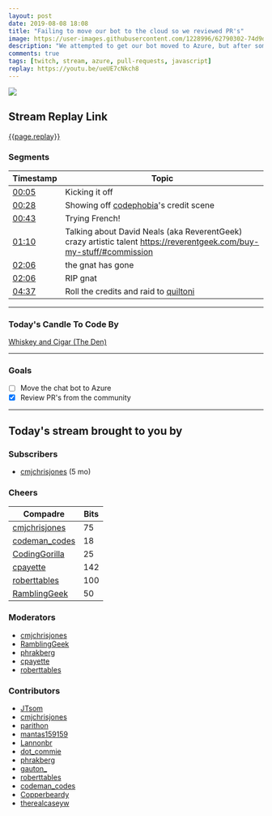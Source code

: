 ```yaml
---
layout: post
date: 2019-08-08 18:08
title: "Failing to move our bot to the cloud so we reviewed PR's"
image: https://user-images.githubusercontent.com/1228996/62790302-74d9d280-ba90-11e9-94c9-8cca28e33f09.png
description: "We attempted to get our bot moved to Azure, but after some struggles we spent the afternoon reviewing Pull Requests and merging code."
comments: true
tags: [twitch, stream, azure, pull-requests, javascript]
replay: https://youtu.be/ueUE7cNkch8
---
```


<img src="{{page.image}}"/>

## Stream Replay Link

[{{page.replay}}]({{page.replay}})

<!--more-->

### Segments

| Timestamp | Topic
| ---       | ---
| [00:05]({{page.replay}}?t=300)      | Kicking it off            |
| [00:28]({{page.replay}}?t=1683.592) | Showing off [codephobia](https://twitch.tv/codephobia)'s credit scene |
| [00:43]({{page.replay}}?t=2629.709) | Trying French! |
| [01:10]({{page.replay}}?t=4228.447) | Talking about David Neals (aka ReverentGeek) crazy artistic talent https://reverentgeek.com/buy-my-stuff/#commission |
| [02:06]({{page.replay}}?t=7583.364) | the gnat has gone |
| [02:06]({{page.replay}}?t=7589.759) | RIP gnat |
| [04:37]({{page.replay}}?t=16638.718) | Roll the credits and raid to [quiltoni](https://twitch.tv/quiltoni) |

---

### Today's Candle To Code By

[Whiskey and Cigar (The Den)](https://amzn.to/30ttzO6)

---

### Goals

- [ ] Move the chat bot to Azure
- [x] Review PR's from the community

---

## Today's stream brought to you by

### Subscribers

- [cmjchrisjones](https://twitch.tv/cmjchrisjones) (5 mo)

### Cheers

| Compadre            | Bits        |
| ---                 | ---         |
| [cmjchrisjones](https://twitch.tv/cmjchrisjones) | 75 |
| [codeman_codes](https://twitch.tv/codeman_codes) | 18 |
| [CodingGorilla](https://twitch.tv/codinggorilla) | 25 |
| [cpayette](https://twitch.tv/cpayette) | 142 |
| [roberttables](https://twitch.tv/roberttables) | 100 |
| [RamblingGeek](https://twitch.tv/ramblinggeek) | 50 |

### Moderators

- [cmjchrisjones](https://twitch.tv/cmjchrisjones)
- [RamblingGeek](https://twitch.tv/ramblinggeek)
- [phrakberg](https://twitch.tv/phrakberg)
- [cpayette](https://twitch.tv/cpayette)
- [roberttables](https://twitch.tv/roberttables)

### Contributors

- [JTsom](https://twitch.tv/jtsom)
- [cmjchrisjones](https://twitch.tv/cmjchrisjones)
- [parithon](https://twitch.tv/parithon)
- [mantas159159](https://twitch.tv/mantas159159)
- [Lannonbr](https://twitch.tv/lannonbr)
- [dot_commie](https://twitch.tv/dot_commie)
- [phrakberg](https://twitch.tv/phrakberg)
- [gauton_](https://twitch.tv/gauton_)
- [roberttables](https://twitch.tv/roberttables)
- [codeman_codes](https://twitch.tv/codeman_codes)
- [Copperbeardy](https://twitch.tv/copperbeardy)
- [therealcaseyw](https://twitch.tv/therealcaseyw)

